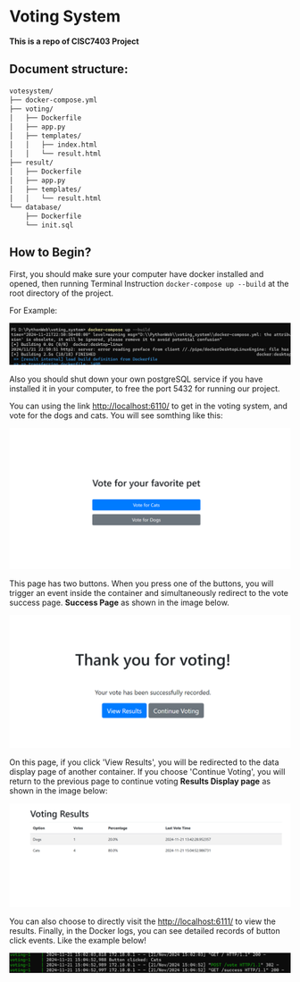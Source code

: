 # Voting System 

**This is a repo of CISC7403 Project**

## Document structure: 	

```
votesystem/
├── docker-compose.yml
├── voting/
│   ├── Dockerfile
│   ├── app.py
│   ├── templates/
│   │   ├── index.html
│   │   └── result.html
├── result/
│   ├── Dockerfile
│   ├── app.py
│   ├── templates/
│   │   └── result.html
└── database/
    ├── Dockerfile
    └── init.sql
```

## How to Begin?

First, you should make sure your computer have docker installed and opened, then running Terminal Instruction `docker-compose up --build`  at the root directory of the project.

For Example:

![example.png](images%2Fexample.png)

Also you should shut down your own postgreSQL service if you have installed it in your computer, to free the port 5432 for running our project.

You can using the link  <http://localhost:6110/> to get in the voting system, and vote for the dogs and cats.
You will see somthing like this:

![voting.png](images%2Fvoting.png)

This page has two buttons. When you press one of the buttons, you will trigger an event inside the container and simultaneously redirect to the vote success page.
**Success Page** as shown in the image below.

![success.png](images%2Fsuccess.png)

On this page, if you click 'View Results', you will be redirected to the data display page of another container. If you choose 'Continue Voting', you will return to the previous page to continue voting
**Results Display page** as shown in the image below:

![results.png](images%2Fresults.png)

You can also choose to directly visit the <http://localhost:6111/> to view the results.
Finally, in the Docker logs, you can see detailed records of button click events. Like the example below!

![log.png](images%2Flog.png)
